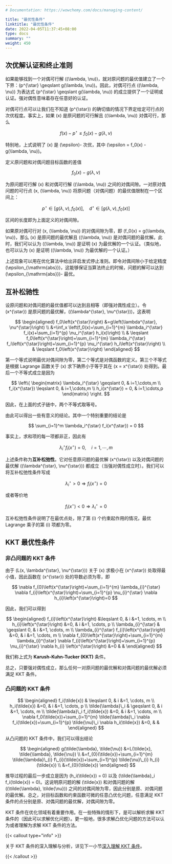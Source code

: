 ```yaml
---
# Documentation: https://wowchemy.com/docs/managing-content/

title: "最优性条件"
linktitle: "最优性条件"
date: 2022-04-05T11:37:45+08:00
type: docs
summary: ""
weight: 450
---
```


<!--more-->

## 次优解认证和终止准则

如果能够找到一个对偶可行解 \((\lambda, \nu)\)，就对原问题的最优值建立了一个下界：\(p^{\star} \geqslant g(\lambda, \nu)\)。因此，对偶可行点 \((\lambda, \nu)\) 为表达式 \(p^{\star} \geqslant g(\lambda, \nu)\) 的成立提供了一个证明或认证。强对偶性意味着存在任意好的认证。

对偶可行点可以让我们在不知道 \(p^{\star}\) 的确切值的情况下界定给定可行点的次优程度。事实上，如果 \(x\) 是原问题的可行解且 \((\lambda, \nu)\) 对偶可行，那么

$$
f(x) - p^{\star} \leqslant f_0(x) - g(\lambda, \nu)
$$

特别地，上式说明了 \(x\) 是 \(\epsilon\)- 次优，其中 \(\epsilon = f_0(x) - g(\lambda, \nu)\)。

定义原问题和对偶问题目标函数的差值

$$
f_0(x) - g(\lambda, \nu)
$$

为原问题可行解 \(x\) 和对偶可行解 \((\lambda, \nu)\) 之间的对偶间隙。一对原对偶问题的可行点 \(x, (\lambda, \nu)\) 将原问题（对偶问题）的最优值限制在一个区间上：

$$
p^{\star} \in\left[g(\lambda, \nu), f_0(x)\right], \quad d^{\star} \in\left[g(\lambda, \nu), f_0(x)\right]
$$

区间的长度即为上面定义的对偶间隙。

如果原对偶可行对 \(x, (\lambda, \nu)\) 的对偶间隙为零，即 \(f_0(x) = g(\lambda, \nu)\)，那么 \(x\) 是原问题的最优解且 \((\lambda, \nu)\) 是对偶问题的最优解。此时，我们可以认为 \((\lambda, \nu)\) 是证明 \(x\) 为最优解的一个认证。（类似地，也可以认为 \(x\) 是证明 \((\lambda, \nu)\) 为最优解的一个认证。）

上述现象可以用在优化算法中给出非启发式停止准则。即令对偶间隙小于给定精度 \(\epsilon_{\mathrm{abs}}\)，这能够保证当算法终止的时候，问题的解可以达到 \(\epsilon_{\mathrm{abs}}\)- 最优。

## 互补松驰性

设原问题和对偶问题的最优值都可以达到且相等（即强对偶性成立）。令 \(x^{\star}\) 是原问题的最优解，\((\lambda^{\star}, \nu^{\star})\)，这表明

$$
\begin{aligned}
f_0\left(x^{\star}\right) &=g\left(\lambda^{\star}, \nu^{\star}\right) \\
&=\inf_x \left(f_0(x)+\sum_{i=1}^{m} \lambda_i^{\star} f_i(x)+\sum_{i=1}^{p} \nu_i^{\star} h_i(x)\right) \\
& \leqslant f_0\left(x^{\star}\right)+\sum_{i=1}^{m} \lambda_i^{\star} f_i\left(x^{\star}\right)+\sum_{i=1}^{p} \nu_i^{\star} h_i\left(x^{\star}\right) \\
& \leqslant f_0\left(x^{\star}\right)
\end{aligned}
$$

第一个等式说明最优对偶间隙为零，第二个等式是对偶函数的定义。第三个不等式是根据 Lagrange 函数关于 \(x\) 求下确界小于等于其在 \(x = x^{\star}\) 处得到。最后一个不等式成立是因为

$$
\left\{
    \begin{matrix}
        \lambda_i^{\star} \geqslant 0, & i=1,\cdots,m \\
        f_i(x^{\star}) \leqslant 0, & i=1,\cdots,m \\
        h_i(x^{\star}) = 0, & i=1,\cdots,p
    \end{matrix}
\right.
$$

因此，在上面的式子链中，两个不等式取等号。

由此可以得出一些有意义的结论。其中一个特别重要的结论是

$$
\sum_{i=1}^m \lambda_i^{\star} f_i(x^{\star}) = 0
$$

事实上，求和项的每一项都非正，因此有

$$
\lambda_i^{\star} f_i(x^{\star}) = 0, \quad i=1,\cdots,m
$$

上述条件称为**互补松弛性**。它对任意原问题的最优解 \(x^{\star}\) 以及对偶问题的最优解 \((\lambda^{\star}, \nu^{\star})\) 都成立（当强对偶性成立时）。我们可以将互补松弛性条件写成

$$
\lambda_i^{\star} > 0 \Longrightarrow f_i(x^{\star}) = 0
$$

或者等价地

$$
f_i(x^{\star}) < 0 \Longrightarrow \lambda_i^{\star} = 0
$$

互补松弛性条件说明了在最优点处，除了第 \(i\) 个约束起作用的情况，最优 Lagrange 乘子的第 \(i\) 项都为零。

## KKT 最优性条件

### 非凸问题的 KKT 条件

由于 \(L(x, \lambda^{\star}, \nu^{\star})\) 关于 \(x\) 求极小在 \(x^{\star}\) 处取得最小值，因此函数在 \(x^{\star}\) 处的导数必须为零，即

$$
\nabla f_{0}\left(x^{\star}\right)+\sum_{i=1}^{m} \lambda_{i}^{\star} \nabla f_{i}\left(x^{\star}\right)+\sum_{i=1}^{p} \nu_{i}^{\star} \nabla h_{i}\left(x^{\star}\right)=0
$$

因此，我们可以得到

$$
\begin{aligned}
    f_{i}\left(x^{\star}\right) &\leqslant 0, & i &=1, \cdots, m \\
    h_{i}\left(x^{\star}\right) &=0, & i &=1, \cdots, p \\
    \lambda_{i}^{\star} & \geqslant 0, & i &=1, \cdots, m \\
    \lambda_{i}^{\star} f_{i}\left(x^{\star}\right) &=0, & i &=1, \cdots, m \\
    \nabla f_{0}\left(x^{\star}\right)+\sum_{i=1}^{m} \lambda_{i}^{\star} \nabla f_{i}\left(x^{\star}\right)+\sum_{i=1}^{p} \nu_{i}^{\star} \nabla h_{i}    \left(x^{\star}\right) &=0 & &
\end{aligned}
$$

我们称上式为 **Karush-Kuhn-Tucker (KKT)** 条件。

总之，只要强对偶性成立，那么任何一对原问题的最优解和对偶问题的最优解必须满足 KKT 条件。

### 凸问题的 KKT 条件

$$
\begin{aligned}
    f_i(\tilde{x}) & \leqslant 0, & i &=1, \cdots, m \\
    h_i(\tilde{x}) &=0, & i &=1, \cdots, p \\
    \tilde{\lambda}\_i & \geqslant 0, & i &=1, \cdots, m \\
    \tilde{\lambda}\_i f_i(\tilde{x}) &=0, & i &=1, \cdots, m \\
    \nabla f_0(\tilde{x})+\sum_{i=1}^{m} \tilde{\lambda}\_i \nabla f_i(\tilde{x})+\sum_{i=1}^{p} \tilde{\nu}\_i \nabla h_i(\tilde{x}) &=0, & &
\end{aligned}
$$

从凸问题的 KKT 条件中，我们可以得出结论

$$
\begin{aligned}
    g(\tilde{\lambda}, \tilde{\nu}) &=L(\tilde{x}, \tilde{\lambda}, \tilde{\nu}) \\
    &=f_{0}(\tilde{x})+\sum_{i=1}^{m} \tilde{\lambda}\_{i} f\_{i}(\tilde{x})+\sum_{i=1}^{p} \tilde{\nu}\_{i} h_{i}(\tilde{x}) \\
    &=f_{0}(\tilde{x})
\end{aligned}
$$

推导过程的最后一步成立是因为 \(h_i(\tilde{x}) = 0\) 以及 \(\tilde{\lambda}_i f_i(\tilde{x}) = 0\)。这说明原问题的解 \(\tilde{x}\) 和对偶问题的解 \((\tilde{\lambda}, \tilde{\nu})\) 之间的对偶间隙为零，因此分别是原、对偶问题的最优解。总之，对目标函数和约束函数可微的任意凸优化问题，任意满足 KKT 条件的点分别是原、对偶问题的最优解，对偶间隙为零。

KKT 条件在优化领域有着重要作用。在一些特殊的情形下，是可以解析求解 KKT 条件的（因此可以求解优化问题）。更一般地，很多求解凸优化问题的方法可以认为或者理解为求解 KKT 条件的方法。

{{< callout type="info" >}}

关于 KKT 条件的深入理解与分析，详见下一小节[深入理解 KKT 条件](../going-deeper-into-kkt)。

{{< /callout >}}
